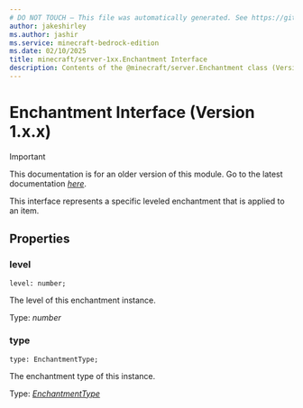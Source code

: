 ```yaml
---
# DO NOT TOUCH — This file was automatically generated. See https://github.com/mojang/minecraftapidocsgenerator to modify descriptions, examples, etc.
author: jakeshirley
ms.author: jashir
ms.service: minecraft-bedrock-edition
ms.date: 02/10/2025
title: minecraft/server-1xx.Enchantment Interface
description: Contents of the @minecraft/server.Enchantment class (Version 1.x.x).
---
```

# Enchantment Interface (Version 1.x.x)

> [!IMPORTANT]
> This documentation is for an older version of this module. Go to the latest documentation [*here*](../../../scriptapi/minecraft/server/Enchantment.md).

This interface represents a specific leveled enchantment that is applied to an item.

## Properties

### **level**
`level: number;`

The level of this enchantment instance.

Type: *number*

### **type**
`type: EnchantmentType;`

The enchantment type of this instance.

Type: [*EnchantmentType*](EnchantmentType.md)
